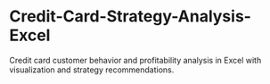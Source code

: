 # Credit-Card-Strategy-Analysis-Excel
Credit card customer behavior and profitability analysis in Excel with visualization and strategy recommendations.
